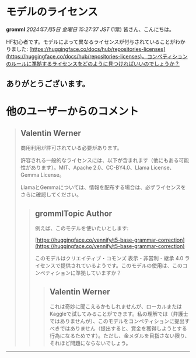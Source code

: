 # モデルのライセンス

**gromml** *2024年7月5日 金曜日 15:27:37 JST* (1票)
皆さん、こんにちは。

HF初心者です。モデルによって異なるライセンスが付与されていることがわかりました: [https://huggingface.co/docs/hub/repositories-licenses](https://huggingface.co/docs/hub/repositories-licenses)。コンペティションのルールに準拠するライセンスをどのように見つければいいのでしょうか？

ありがとうございます。
---
# 他のユーザーからのコメント

> ## Valentin Werner
> 
> 商用利用が許可されている必要があります。
> 
> 許容される一般的なライセンスには、以下が含まれます（他にもある可能性があります）。MIT、Apache 2.0、CC-BY4.0、Llama License、Gemma License。
> 
> LlamaとGemmaについては、情報を配布する場合は、必ずライセンスをさらに確認してください。
> 
> 
> 
> > ## grommlTopic Author
> > 
> > 例えば、このモデルを使いたいとします:
> > 
> > [https://huggingface.co/vennify/t5-base-grammar-correction](https://huggingface.co/vennify/t5-base-grammar-correction)
> > 
> > このモデルはクリエイティブ・コモンズ 表示 - 非営利 - 継承 4.0 ライセンスで提供されているようです。このモデルの使用は、このコンペティションに準拠していますか？
> > 
> > 
> > 
> > > ## Valentin Werner
> > > 
> > > これは奇妙に聞こえるかもしれませんが、ローカルまたはKaggleで試してみることができます。私の理解では（弁護士ではありませんが）、このモデルをコンペティションに提出すべきではありません（提出すると、賞金を獲得しようとする行為になるためです）。ただし、金メダルを目指さない限り、それほど問題にならないでしょう。
> > > 
> > > 
> > > 
--- 

